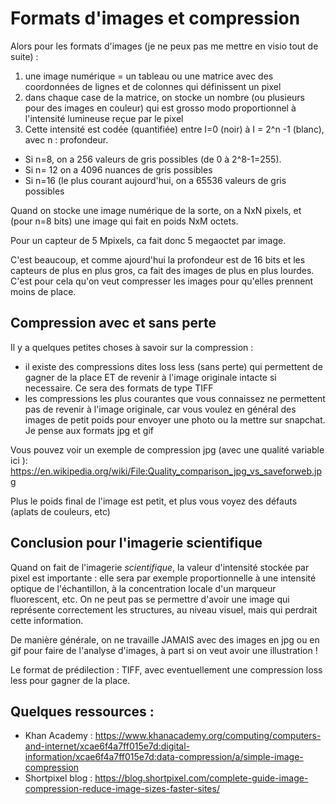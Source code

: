# Formats d'images et compression

Alors pour les formats d'images (je ne peux pas me mettre en visio tout de suite) : 

1. une image numérique = un tableau ou une matrice avec des coordonnées de lignes et de colonnes qui définissent un pixel
2. dans chaque case de la matrice, on stocke un nombre (ou plusieurs pour des images en couleur) qui est grosso modo proportionnel à l'intensité lumineuse reçue par le pixel
3. Cette intensité est codée (quantifiée) entre I=0 (noir) à I = 2^n -1 (blanc), avec n : profondeur.
- Si n=8, on a 256 valeurs de gris possibles (de 0 à 2^8-1=255). 
- Si n= 12 on a 4096 nuances de gris possibles
- Si n=16 (le plus courant aujourd'hui, on a 65536 valeurs de gris possibles

Quand on stocke une image numérique de la sorte, on a NxN pixels, et (pour n=8 bits) une image qui fait en poids NxM octets. 

Pour un capteur de 5 Mpixels, ca fait donc 5 megaoctet par image.

C'est beaucoup, et comme ajourd'hui la profondeur est de 16 bits et les capteurs de plus en plus gros, ca fait des images de plus en plus lourdes.
C'est pour cela qu'on veut compresser les images pour qu'elles prennent moins de place. 

## Compression avec et sans perte

Il y a quelques petites choses à savoir sur la compression : 
- il existe des compressions dites loss less (sans perte) qui permettent de gagner de la place ET de revenir à l'image originale intacte si necessaire. Ce sera des formats de type  TIFF
- les compressions les plus courantes que vous connaissez ne permettent pas de revenir à l'image originale, car vous voulez en général des images de petit poids pour envoyer une photo ou la mettre sur snapchat. Je pense aux formats jpg et gif


Vous pouvez voir un exemple de compression jpg (avec une qualité variable ici ): 
https://en.wikipedia.org/wiki/File:Quality_comparison_jpg_vs_saveforweb.jpg

Plus le poids final de l'image est petit, et plus vous voyez des défauts (aplats de couleurs, etc)

## Conclusion pour l'imagerie scientifique

Quand on fait de l'imagerie *scientifique*, la valeur d'intensité stockée par pixel est importante : elle sera par exemple proportionnelle à une intensité optique de l'échantillon, à la concentration locale d'un marqueur fluorescent, etc. On ne peut pas se permettre d'avoir une image qui représente correctement les structures, au niveau visuel, mais qui perdrait cette information.

De manière générale, on ne travaille JAMAIS avec des images en jpg ou en gif pour faire de l'analyse d'images, à part si on veut avoir une illustration !

Le format de prédilection : TIFF, avec eventuellement une compression loss less pour gagner de la place.

## Quelques ressources : 

- Khan Academy : https://www.khanacademy.org/computing/computers-and-internet/xcae6f4a7ff015e7d:digital-information/xcae6f4a7ff015e7d:data-compression/a/simple-image-compression
- Shortpixel blog : https://blog.shortpixel.com/complete-guide-image-compression-reduce-image-sizes-faster-sites/
